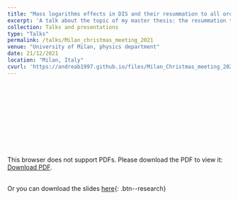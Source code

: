 ```yaml
---
title: "Mass logarithms effects in DIS and their resummation to all orders."
excerpt: 'A talk about the topic of my master thesis: the resummation to all orders of the mass logarthms in DIS and the proposal of a new scheme to include them.' 
collection: Talks and presentations
type: "Talks"
permalink: /talks/Milan_christmas_meeting_2021
venue: "University of Milan, physics department"
date: 21/12/2021
location: "Milan, Italy"
cvurl: 'https://andreab1997.github.io/files/Milan_Christmas_meeting_2021_slides.pdf'
---
```

<object data="https://andreab1997.github.io/files/Milan_Christmas_meeting_2021_slides.pdf" type="application/pdf" width="700px" height="700px">
    <embed src="https://andreab1997.github.io/files/Milan_Christmas_meeting_2021_slides.pdf">
        <p>This browser does not support PDFs. Please download the PDF to view it: <a href="https://andreab1997.github.io/files/Milan_Christmas_meeting_2021_slides.pdf">Download PDF</a>.</p>
    </embed>
</object>

\
Or you can download the slides [here](https://andreab1997.github.io/files/Milan_Christmas_meeting_2021_slides.pdf){: .btn--research}

